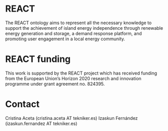 # REACT
The REACT ontology aims to represent all the necessary knowledge to support the achievement of island energy independence through renewable energy generation and storage, a demand response platform, and promoting user engagement in a local energy community.

# REACT funding
This work is supported by the REACT project which has received funding from the European Union’s Horizon 2020 research and innovation programme under grant agreement no. 824395.

# Contact
Cristina Aceta (cristina.aceta AT tekniker.es)
Izaskun Fernández (izaskun.fernandez AT tekniker.es)
